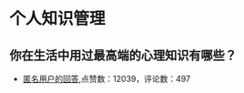 #  个人知识管理 
## 你在生活中用过最高端的心理知识有哪些？
- [匿名用户的回答](https://www.zhihu.com/question/30138046/answer/254292664),点赞数：12039，评论数：497
